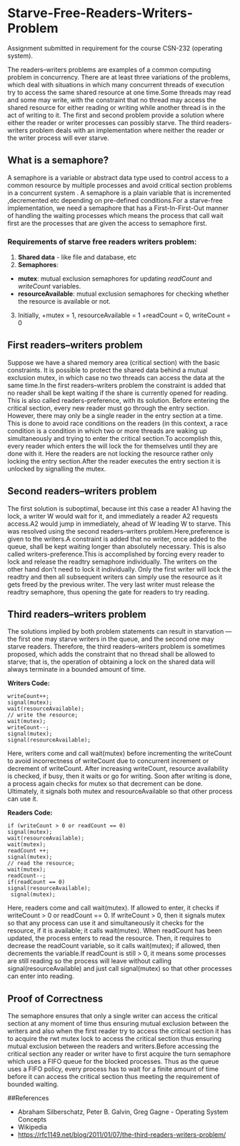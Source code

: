 # Starve-Free-Readers-Writers-Problem
Assignment submitted in requirement for the course CSN-232 (operating system).

The readers–writers problems are examples of a common computing problem in concurrency. There are at least three variations of the problems, which deal with situations in which many concurrent threads of execution try to access the same shared resource at one time.Some threads may read and some may write, with the constraint that no thread may access the shared resource for either reading or writing while another thread is in the act of writing to it. The first and second problem provide a solution where either the reader or writer processes can possibly starve. The third readers-writers problem deals with an implementation where neither the reader or the writer process will ever starve.

## What is a semaphore?
A semaphore is a variable or abstract data type used to control access to a common resource by multiple processes and avoid critical section problems in a concurrent system . A  semaphore is a plain variable that is  incremented ,decremented etc depending on pre-defined conditions.For a starve-free implementation, we need a semaphore that has a First-In-First-Out manner of handling the waiting processes which means the process that call wait first  are the processes that are given the access to semaphore first.

### Requirements of starve free readers writers problem:

1. **Shared data** - like file and database, etc
2. **Semaphores**:
+ **mutex**: mutual exclusion semaphores for updating *readCount* and *writeCount* variables.
+ **resourceAvailable**: mutual exclusion semaphores for
checking whether the resource is available or not.
3. Initially,
+mutex = 1, resourceAvailable = 1
+readCount = 0, writeCount = 0

## First readers–writers problem

Suppose we have a shared memory area (critical section) with the basic constraints. It is possible to protect the shared data behind a mutual exclusion mutex, in which case no two threads can access the data at the same time.In the first readers–writers problem the constraint is added that no reader shall be kept waiting if the share is currently opened for reading. This is also called readers-preference, with its solution.
Before entering the critical section, every new reader must go through the entry section. However, there may only be a single reader in the entry section at a time. This is done to avoid race conditions on the readers (in this context, a race condition is a condition in which two or more threads are waking up simultaneously and trying to enter the critical section.To accomplish this, every reader which enters the <ENTRY Section> will lock the <ENTRY Section> for themselves until they are done with it. Here the readers are not locking the resource rather only locking the entry section.After the reader executes the entry section it is unlocked by signalling the mutex.
    
##  Second readers–writers problem
The first solution is suboptimal, because int this case a reader A1 having the lock, a writer W would wait for it, and immediately a reader A2 requests access.A2 would jump in immediately, ahead of W leading W to starve. This was resolved using the second readers–writers problem.Here,preference is given to the writers.A constraint is added that no writer, once added to the queue, shall be kept waiting longer than absolutely necessary. This is also called writers-preference.This is accomplished by forcing every reader to lock and release the readtry semaphore individually. The writers on the other hand don't need to lock it individually. Only the first writer will lock the readtry and then all subsequent writers can simply use the resource as it gets freed by the previous writer. The very last writer must release the readtry semaphore, thus opening the gate for readers to try reading.
    
## Third readers–writers problem
The solutions implied by both problem statements can result in starvation — the first one may starve writers in the queue, and the second one may starve readers. Therefore, the third readers–writers problem is sometimes proposed, which adds the constraint that no thread shall be allowed to starve; that is, the operation of obtaining a lock on the shared data will always terminate in a bounded amount of time.
    
 **Writers Code:**
```wait(mutex);
writeCount++;
signal(mutex);
wait(resourceAvailable);
// write the resource;
wait(mutex);
writeCount--;
signal(mutex);
signal(resourceAvailable);
  ```

 Here, writers come and call wait(mutex) before incrementing the
writeCount to avoid incorrectness of writeCount due to
concurrent increment or decrement of writeCount. After
increasing writeCount, resource availability is checked, if 
busy, then it waits or go for writing.
Soon after writing is done, a process again checks for mutex so
that decrement can be done. Ultimately, it signals both mutex
and resourceAvailable so that other process can use it.
    
 **Readers Code:**
```wait(mutex);
if (writeCount > 0 or readCount == 0)
signal(mutex);
wait(resourceAvailable);
wait(mutex);
readCount ++;
signal(mutex);
// read the resource;
wait(mutex);
readCount--;
if(readCount == 0)
signal(resourceAvailable);
 signal(mutex);
   ```
Here, readers come and call wait(mutex). If allowed to enter, it
checks if writeCount > 0 or readCount == 0.
If writeCount > 0, then it signals mutex so that any process can
use it and simultaneously it checks for the resource, if it is
available; it calls wait(mutex).
When readCount  has been updated, the process enters to
read the resource.
Then, it requires to decrease the readCount
variable, so it calls wait(mutex); if allowed, then decrements the
variable.If readCount is still > 0, it means some processes are still
reading so the process will leave without calling
signal(resourceAvailable) and just call signal(mutex) so that
other processes can enter into reading.
    
    

## Proof of Correctness 

The  semaphore ensures that only a single writer can access the critical section at any moment of time thus ensuring mutual exclusion between the writers and also when the first reader try to access the critical section it has to acquire the rwt mutex lock to access the critical section thus ensuring mutual exclusion between the readers and writers.Before accessing the critical section any reader or writer have to first acquire the turn semaphore which uses a FIFO queue for the blocked processes. Thus as the queue uses a FIFO policy, every process has to wait for a finite amount of time before it can access the critical section thus meeting the requirement of bounded waiting.

##References
+ Abraham Silberschatz, Peter B. Galvin, Greg Gagne - Operating System Concepts
+ Wikipedia
+ https://rfc1149.net/blog/2011/01/07/the-third-readers-writers-problem/
